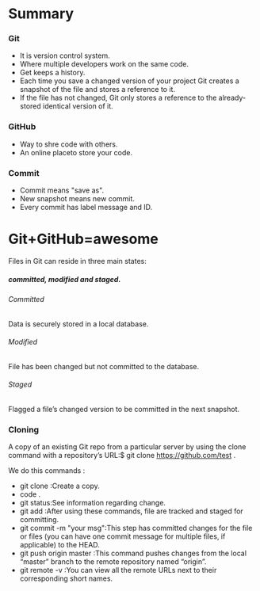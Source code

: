 # Summary #

### Git ### 
- It is version control system.
- Where multiple developers work on the same code.
- Get keeps a history.
- Each time you save a changed version of your project Git creates a snapshot of the file and stores a reference to it.
- If the file has not changed, Git only stores a reference to the already-stored identical version of it.
### GitHub ###
- Way to shre code with others.
- An online placeto store your code.
### Commit ###
- Commit means "save as".
- New snapshot means new commit.
- Every commit has label message and ID.
# Git+GitHub=awesome #

Files in Git can reside in three main states: 
##### committed, modified and staged. #####

###### Committed ######
Data is securely stored in a local database.

###### Modified ######
File has been changed but not committed to the database.

###### Staged ######
Flagged a file’s changed version to be committed in the next snapshot.

 ### Cloning ###
 A copy of an existing Git repo from a particular server by using the clone command with a repository’s URL:$ git clone https://github.com/test .

We do this commands :
- git clone :Create a copy.
- code .
- git status:See information regarding change.
- git add :After using these commands, file are tracked and staged for committing.
- git commit -m "your msg":This step has committed changes for the file or files (you can have one commit message for multiple files, if applicable) to the HEAD.
- git push origin master :This command pushes changes from the local “master” branch to the remote repository named “origin”.
- git remote -v :You can view all the remote URLs next to their corresponding short names.
